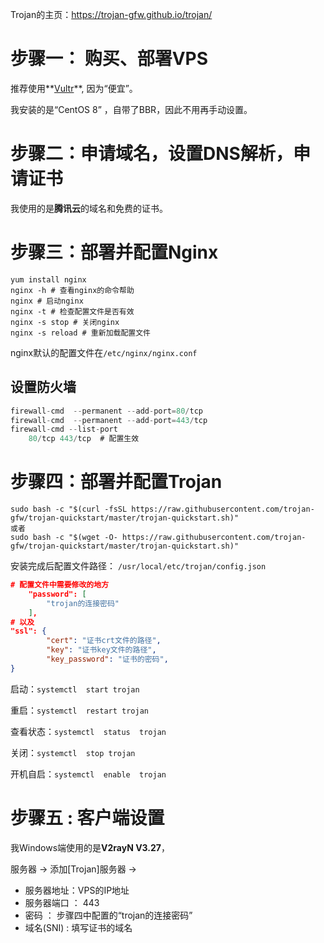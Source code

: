 

Trojan的主页：https://trojan-gfw.github.io/trojan/

# 步骤一： 购买、部署VPS

推荐使用**[Vultr](https://www.vultr.com/?ref=8838164)**, 因为“便宜”。

我安装的是“CentOS 8” ，自带了BBR，因此不用再手动设置。

# 步骤二：申请域名，设置DNS解析，申请证书

我使用的是**腾讯云**的域名和免费的证书。

# 步骤三：部署并配置Nginx

```shell
yum install nginx
nginx -h # 查看nginx的命令帮助
nginx # 启动nginx
nginx -t # 检查配置文件是否有效
nginx -s stop # 关闭nginx
nginx -s reload # 重新加载配置文件
```

nginx默认的配置文件在`/etc/nginx/nginx.conf`

## 设置防火墙

```c
firewall-cmd  --permanent --add-port=80/tcp
firewall-cmd  --permanent --add-port=443/tcp
firewall-cmd --list-port 
    80/tcp 443/tcp  # 配置生效
```

# 步骤四：部署并配置Trojan

```shell
sudo bash -c "$(curl -fsSL https://raw.githubusercontent.com/trojan-gfw/trojan-quickstart/master/trojan-quickstart.sh)"
或者
sudo bash -c "$(wget -O- https://raw.githubusercontent.com/trojan-gfw/trojan-quickstart/master/trojan-quickstart.sh)"
```

安装完成后配置文件路径： `/usr/local/etc/trojan/config.json`

```json
# 配置文件中需要修改的地方
    "password": [
        "trojan的连接密码"
    ],
# 以及
"ssl": {
        "cert": "证书crt文件的路径",
        "key": "证书key文件的路径",
        "key_password": "证书的密码",
}
```

启动：`systemctl  start trojan`

重启：`systemctl  restart trojan`

查看状态：`systemctl  status  trojan`

关闭：`systemctl  stop trojan`

开机自启：`systemctl  enable  trojan`



# 步骤五 :  客户端设置

我Windows端使用的是**V2rayN V3.27**，

服务器 -> 添加[Trojan]服务器 -> 

- 服务器地址：VPS的IP地址
- 服务器端口 ： 443
- 密码 ： 步骤四中配置的“trojan的连接密码”
- 域名(SNI) : 填写证书的域名



